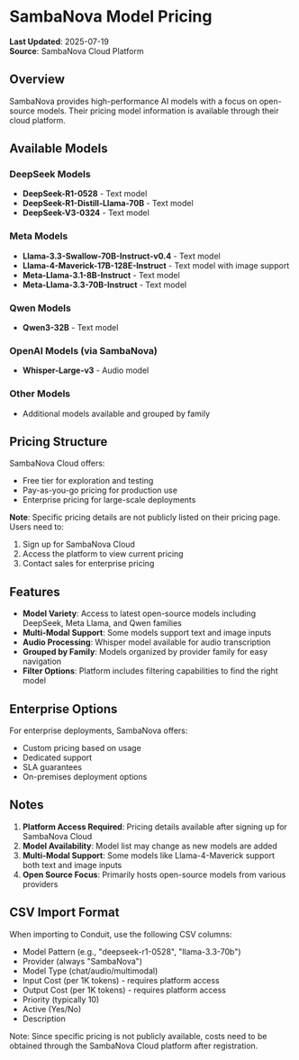 # SambaNova Model Pricing

**Last Updated**: 2025-07-19  
**Source**: SambaNova Cloud Platform

## Overview

SambaNova provides high-performance AI models with a focus on open-source models. Their pricing model information is available through their cloud platform.

## Available Models

### DeepSeek Models
- **DeepSeek-R1-0528** - Text model
- **DeepSeek-R1-Distill-Llama-70B** - Text model
- **DeepSeek-V3-0324** - Text model

### Meta Models
- **Llama-3.3-Swallow-70B-Instruct-v0.4** - Text model
- **Llama-4-Maverick-17B-128E-Instruct** - Text model with image support
- **Meta-Llama-3.1-8B-Instruct** - Text model
- **Meta-Llama-3.3-70B-Instruct** - Text model

### Qwen Models
- **Qwen3-32B** - Text model

### OpenAI Models (via SambaNova)
- **Whisper-Large-v3** - Audio model

### Other Models
- Additional models available and grouped by family

## Pricing Structure

SambaNova Cloud offers:
- Free tier for exploration and testing
- Pay-as-you-go pricing for production use
- Enterprise pricing for large-scale deployments

**Note**: Specific pricing details are not publicly listed on their pricing page. Users need to:
1. Sign up for SambaNova Cloud
2. Access the platform to view current pricing
3. Contact sales for enterprise pricing

## Features

- **Model Variety**: Access to latest open-source models including DeepSeek, Meta Llama, and Qwen families
- **Multi-Modal Support**: Some models support text and image inputs
- **Audio Processing**: Whisper model available for audio transcription
- **Grouped by Family**: Models organized by provider family for easy navigation
- **Filter Options**: Platform includes filtering capabilities to find the right model

## Enterprise Options

For enterprise deployments, SambaNova offers:
- Custom pricing based on usage
- Dedicated support
- SLA guarantees
- On-premises deployment options

## Notes

1. **Platform Access Required**: Pricing details available after signing up for SambaNova Cloud
2. **Model Availability**: Model list may change as new models are added
3. **Multi-Modal Support**: Some models like Llama-4-Maverick support both text and image inputs
4. **Open Source Focus**: Primarily hosts open-source models from various providers

## CSV Import Format

When importing to Conduit, use the following CSV columns:
- Model Pattern (e.g., "deepseek-r1-0528", "llama-3.3-70b")
- Provider (always "SambaNova")
- Model Type (chat/audio/multimodal)
- Input Cost (per 1K tokens) - requires platform access
- Output Cost (per 1K tokens) - requires platform access
- Priority (typically 10)
- Active (Yes/No)
- Description

Note: Since specific pricing is not publicly available, costs need to be obtained through the SambaNova Cloud platform after registration.